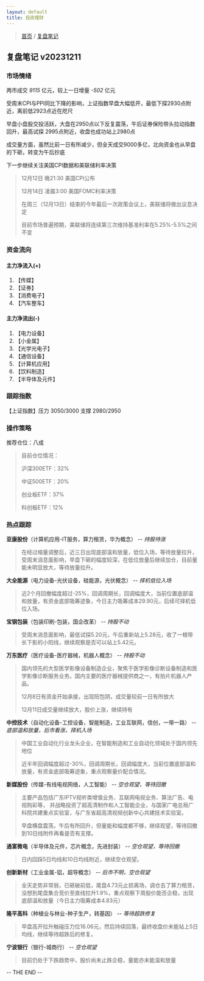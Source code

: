 ```yaml
---
layout: default
title: 投资理财
---
```


> [首页](/index.html) / [复盘笔记](/investment/replay-index.html)

## 复盘笔记 v20231211

### 市场情绪

两市成交 *9115* 亿元，较上一日增量 *-502* 亿元

受周末CPI与PPI同比下降的影响，上证指数早盘大幅低开，最低下探2930点附近，离前低2923点近在咫尺

早盘小盘股交投活跃，大盘在2950点以下反复震荡，午后证券保险带头拉动指数回升，最高试探 2995点附近，收盘也成功站上2980点

成交量方面，虽然比前一日有所减少，但全天成交9000多亿，北向资金也从早盘的下砸，转变为午后抄底

下一步继续关注美国CPI数据和美联储利率决策

> 12月12日 晚21:30 美国CPI公布
> 
> 12月14日 凌晨3:00 美国FOMC利率决策
> 
> 在周三（12月13日）结束的今年最后一次政策会议上，美联储将做出议息决定
> 
> 目前市场普遍预期，美联储将连续第三次维持基准利率在5.25%-5.5%之间不变


### 资金流向

#### 主力净流入(+)

1. 【传媒】
2. 【证券】
3. 【消费电子】
4. 【汽车整车】


#### 主力净流出(-)

1. 【电力设备】
2. 【小金属】
3. 【光学光电子】
4. 【通信设备】
5. 【计算机应用】
6. 【饮料制造】
7. 【半导体及元件】


### 跟踪指数

【上证指数】压力 3050/3000 支撑 2980/2950


### 操作策略

推荐仓位：八成

> 目前仓位情况：
> 
> 沪深300ETF：32%
> 
> 中证500ETF：20%
> 
> 创业板ETF：37%
> 
> 科创板ETF：12%


### 热点跟踪

**亚康股份**（计算机应用-IT服务，算力租赁，华为概念） -- *持股待涨*
> 在经过缩量调整后，近三日出现底部温和放量，低位入场，等待放量拉升，受周末消息面影响，早盘下砸的幅度较深，在低位放量后继续加仓，目前量能未明显放大，等待放量拉升。

**大全能源**（电力设备-光伏设备，硅能源，光伏概念） -- *择机低位入场*
> 近2个月回撤幅度超过-25%，回调周期长，回调幅度大，当前位置底部温和放量，有资金底部吸筹迹象，今日主力吸筹成本29.90元，后续可择机低位入场。

**宝钢包装**（包装印刷-包装，国企改革） -- *持股不动*
> 受周末消息面影响，最低试探5.20元，午后重新站上5.28元，收了一根带长下影的小阳线，继续观察是否可以站上5.42元。

**万东医疗**（医疗设备-医疗器械，机器人概念） -- *持股不动*
> 国内领先的大型医学影像设备制造企业，聚焦于医学影像诊断设备制造和医学影像诊断服务业务。国内主要的医疗器械提供商之一，有拍片机器人产品。
> 
> 12月8日有资金开始承接，出现阳包阴，成交量较前一日有所放大
> 
> 12月11日成交量继续放大，股价上涨，继续持有

**中控技术**（自动化设备-工控设备，智能制造，工业互联网，信创，一带一路） -- *底部温和放量，后市看涨，择机入场*
> 中国工业自动化行业龙头企业，在智能制造和工业自动化领域处于国内领先地位
> 
> 近半年回调幅度超过-30%，回调周期长，回调幅度大，当前位置底部温和放量，有资金底部吸筹迹象，重点观察量价配合情况。

**新媒股份**（传媒-有线电视网络，人工智能） -- *空仓观望，等待回撤*
> 主要产品包括广东IPTV视听类增值业务、互联网电视业务、算法广告、电视购彩等， 并战略投资了超高清制作和人工智能企业，与国家广电总局广科院共建重点实验室，与广东省超高清视频创新中心共建技术实验室。
> 
> 早盘横盘震荡，午后有所回升，但量能和幅度都不够，继续观望，等待回撤到10日线附件再看是否有支撑。

**通富微电**（半导体及元件，芯片概念，先进封装） -- *空仓观望，等待回撤*
> 日内回踩5日均线和10日均线附近，继续空仓观望。

**创新新材**（工业金属-铝，超导概念） -- *后市不明，空仓观望*
> 全天走势非常弱，已砸破前低，尾盘4.73元止损离场，调仓去了算力租赁，没想到尾盘集合竞价至直线拉升1.9%，重点观察下周股价能否企稳，出现底部温和放量（今日主力吸筹成本4.83元）

**隆平高科**（种植业与林业-种子生产，转基因） -- *等待超跌修复*
> 早盘高开拉升触碰压力位16.06元，然后持续回落，最终收盘价未能站上5日均线，继续等待超跌后的修复。

**宁波银行**（银行-城商行） -- *空仓观望*
> 目前仍处于下跌趋势中，股价尚未止跌企稳，量能亦未能温和放量

-- THE END --
